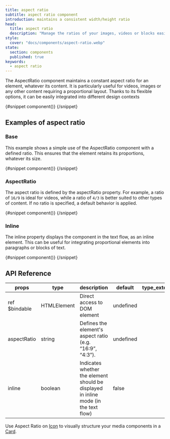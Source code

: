 ```yaml
---
title: aspect ratio
subtitle: aspect ratio component
introduction: maintains a consistent width/height ratio
head:
  title: aspect ratio
  description: "Manage the ratios of your images, videos or blocks easily with this ready-to-use Svelte Lapikit component."
style:
  cover: "docs/components/aspect-ratio.webp"
state:
  section: components
  published: true
keywords:
  - aspect ratio
---
```


<script>
    import { Sandbox } from '$lib/components/index.js';
    // components
    import AspectRatioBase from "$lib/components/docs/aspect-ratio/aspect-ratio-base.svelte";
    import AspectRatioBaseCode from "$lib/components/docs/aspect-ratio/aspect-ratio-base.svelte?raw";
    import AspectRatioAspectRatio from "$lib/components/docs/aspect-ratio/aspect-ratio-aspectratio.svelte";
    import AspectRatioAspectRatioCode from "$lib/components/docs/aspect-ratio/aspect-ratio-aspectratio.svelte?raw";
    import AspectRatioInline from "$lib/components/docs/aspect-ratio/aspect-ratio-inline.svelte";
    import AspectRatioInlineCode from "$lib/components/docs/aspect-ratio/aspect-ratio-inline.svelte?raw";
</script>

The AspectRatio component maintains a constant aspect ratio for an element, whatever its content. It is particularly useful for videos, images or any other content requiring a proportional layout. Thanks to its flexible options, it can be easily integrated into different design contexts

<Sandbox name="aspect-ratio-sandbox" code={AspectRatioBaseCode} presentation>
	{#snippet component()}
		<AspectRatioBase/>
	{/snippet}
</Sandbox>

## Examples of aspect ratio

### Base

This example shows a simple use of the AspectRatio component with a defined ratio. This ensures that the element retains its proportions, whatever its size.

<Sandbox name="aspect-ratio-base-sandbox" code={AspectRatioBaseCode}>
	{#snippet component()}
		<AspectRatioBase/>
	{/snippet}
</Sandbox>

### AspectRatio

The aspect ratio is defined by the aspectRatio property. For example, a ratio of `16/9` is ideal for videos, while a ratio of `4/3` is better suited to other types of content. If no ratio is specified, a default behavior is applied.

<Sandbox name="aspect-ratio-inline-sandbox" code={AspectRatioAspectRatioCode}>
	{#snippet component()}
		<AspectRatioAspectRatio/>
	{/snippet}
</Sandbox>

### Inline

The inline property displays the component in the text flow, as an inline element. This can be useful for integrating proportional elements into paragraphs or blocks of text.

<Sandbox name="aspect-ratio-inline-sandbox" code={AspectRatioInlineCode}>
	{#snippet component()}
		<AspectRatioInline/>
	{/snippet}
</Sandbox>

## API Reference

| props         | type        | description                                                                         | default   | type_extend |
| ------------- | ----------- | ----------------------------------------------------------------------------------- | --------- | ----------- |
| ref $bindable | HTMLElement | Direct access to DOM element                                                        | undefined |             |
| aspectRatio   | string      | Defines the element's aspect ratio (e.g. “16:9”, “4:3”).                            | undefined |             |
| inline        | boolean     | Indicates whether the element should be displayed in inline mode (in the text flow) | false     |             |

Use Aspect Ratio on [Icon](/docs/components/icon) to visually structure your media components in a [Card](/docs/components/card).
